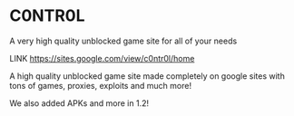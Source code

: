 # C0NTR0L
A very high quality unblocked game site for all of your needs

LINK
https://sites.google.com/view/c0ntr0l/home

A high quality unblocked game site made completely on google sites with tons of games, proxies, exploits and much more!

We also added APKs and more in 1.2!


